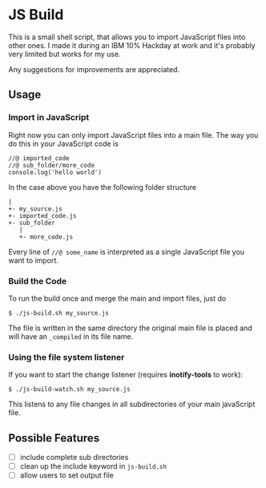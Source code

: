 # JS Build
This is a small shell script, that allows you to import JavaScript files into other ones.
I made it during an IBM 10% Hackday at work and it's probably very limited but works for
my use.

Any suggestions for improvements are appreciated.

## Usage
### Import in JavaScript
Right now you can only import JavaScript files into a main file. The way you do this in
your JavaScript code is
```
//@ imported_code
//@ sub_folder/more_code
console.log('hello world')
```
In the case above you have the following folder structure
```
|
+- my_source.js
+- imported_code.js
+- sub_folder
   |
   +- more_code.js
```
Every line of `//@ some_name` is interpreted as a single JavaScript file you want to import.
### Build the Code
To run the build once and merge the main and import files, just do
```
$ ./js-build.sh my_source.js
```
The file is written in the same directory the original main file is placed and will have an `_compiled` in its file name.

### Using the file system listener
If you want to start the change listener (requires **inotify-tools** to work):
```
$ ./js-build-watch.sh my_source.js
```
This listens to any file changes in all subdirectories of your main javaScript file.

## Possible Features
- [ ] include complete sub directories
- [ ] clean up the include keyword in `js-build.sh`
- [ ] allow users to set output file
